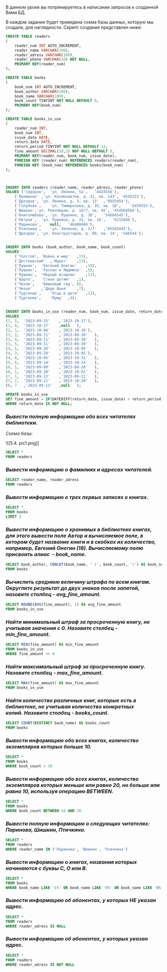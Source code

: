 
В данном уроке вы потренируетесь в написании запросов к созданной Вами БД.

В каждом задании будет приведена схема базы данных, которую мы создали, для наглядности. Скрипт создания представлен ниже:

```sql
CREATE TABLE readers
(
    reader_num INT AUTO_INCREMENT,
    reader_name VARCHAR(100),
    reader_adress VARCHAR(100),
    reader_phone VARCHAR(20) NOT NULL,
    PRIMARY KEY(reader_num)
);

CREATE TABLE books
(
    book_num INT AUTO_INCREMENT,
    book_author VARCHAR(100),
    book_name VARCHAR(100),
    book_count TINYINT NOT NULL DEFAULT 0,
    PRIMARY KEY(book_num)
);

CREATE TABLE books_in_use
(
    reader_num INT,
    book_num INT,
    issue_date DATE,
    return_date DATE,
    return_period TINYINT NOT NULL DEFAULT 14,
    fine_amount DECIMAL(10,2) NOT NULL DEFAULT 0,
    PRIMARY KEY(reader_num, book_num, issue_date),
    FOREIGN KEY (reader_num) REFERENCES readers(reader_num),
    FOREIGN KEY (book_num) REFERENCES books(book_num)
);



INSERT INTO readers (reader_name, reader_adress, reader_phone)
VALUES ('Сидоров',	'ул. Ленина, 5а',	'4424556'),
	('Ванюшкин'	,'ул. Космонавтов, д. 31, кв. 143',	'4545222'),
	('Дроздов',	'ул. Ленина, д. 3, кв. 13'	,'8955454'),
	('Голубева',	'ул. Тимирязева, д. 35, кв. 18',	'5454555'),
	('Шишкин','ул. Революции, д. 16/7, кв. 45',	'454564564'),
	('Книголюбова',	'ул. Пушкина, д. 38',	'54664545'),
	('Петров',	'ул. Пушкина, д. 31, кв. 16',	'6115646'),
	('Паринова',	null,	'46488484'),
	('Птичкина',	'ул. Зеленая, д. 3/7'	,'65545445'),
	('Дроздов',	'ул. Конструкторов, д. 89, кв. 14',	'546544');
    

INSERT INTO books (book_author, book_name, book_count)
VALUES 
	('Толстой',	'Война и мир'	,15),
	('Достоевский'	,'Идиот'	,13),
	('Пушкин',	'Евгений Онегин'	,18),
	('Пушкин',	'Руслан и Людмила'	,5),
	('Пушкин',	'Медный всадник'	,11),
	('Барто',	'Стихи детям'	,1),
	('Чехов',	'Вишневый сад',	8),
	('Чехов'	,'Дядя Ваня'	,7),
	('Тургенев',	'Отцы и дети'	,13),
	('Тургенев',	'Муму'	,4);
    
    
INSERT INTO books_in_use (reader_num, book_num, issue_date, return_date)
VALUES   
(1,	1,	'2023-09-15'	,'2023-10-17'),
(1,	8,	'2023-10-17'	,null	),
(2,	1,	'2023-10-04'	,'2023-10-16'),
(3,	2,	'2023-09-11'	,'2023-09-30'	),
(3,	4,	'2023-09-11'	,'2023-09-30'	),
(3,	5,	'2023-09-11'	,'2023-09-30'	),
(4,	1,	'2023-09-28'	,'2023-10-05'	),
(4,	3,	'2023-09-28'	,'2023-10-05'),
(4,	8,	'2023-10-05'	,'2023-10-31'	),
(5,	6,	'2023-09-14'	,'2023-10-14'	),
(6,	1,	'2023-09-09'	,'2023-09-20'	),
(6,	1,	'2023-09-20'	,'2023-10-01'	),
(7,	1,	'2023-09-13'	,'2023-09-21'	),
(7,	7,	'2023-09-21'	,'2023-10-20'	),
(8,	7	,'2023-09-11'	,null	);

UPDATE books_in_use
SET fine_amount = IF(DATEDIFF(return_date, issue_date) > return_period,  DATEDIFF(return_date, issue_date) - return_period, 0) * 8.45
WHERE return_date IS NOT NULL;
```




### _**Вывести полную информацию обо всех читателях библиотеки.**_

_Схема базы:_

![[5.4. pic1.png]]


```sql
SELECT *
FROM readers
```





### _**Вывести информацию о фамилиях и адресах читателей.**_


```sql
SELECT reader_name, reader_adress
FROM readers
```





### _**Вывести информацию о трех первых записях о книгах.**_


```sql
SELECT *
FROM books
LIMIT 3
```





### _**Вывести информацию о хранимых в библиотеке книгах, для этого вывести поле Автор и вычисляемое поле, в котором будет название книги и в скобках их количество, например, Евгений Онегин (18). Вычисляемому полю присвоить алиас  - book_name.**_


```sql
SELECT book_author, CONCAT(book_name, ' (', book_count, ')') AS book_name
FROM books
```






### **_Вычислить среднюю величину штрафа по всем книгам. Округлите результат до двух знаков после запятой, назовите столбец - avg_fine_amount._**


```sql
SELECT ROUND(AVG(fine_amount), 2) AS avg_fine_amount
FROM books_in_use
```






### _**Найти минимальный штраф за просроченную книгу, не учитывая значения с 0. Назовите столбец - min_fine_amount.**_


```sql
SELECT MIN(fine_amount) AS min_fine_amount
FROM books_in_use
WHERE fine_amount <> 0
```






### _**Найти максимальный штраф за просроченную книгу. Назовите столбец - max_fine_amount.**_


```sql
SELECT MAX(fine_amount) AS max_fine_amount
FROM books_in_use
```






### _**Найти количество различных книг, которые есть в библиотеке, не учитывая количество конкретных копий.**_ _**Назовите столбец - books_count.**_


```sql
SELECT COUNT(DISTINCT book_name) AS books_count
FROM books
```






### _**Вывести информацию обо всех книгах, количество экземпляров которых больше 10.**_


```sql
SELECT *
FROM books
WHERE book_count > 10
```






### _**Вывести информацию обо всех книгах, количество экземпляров которых меньше или равно 20, но больше или равно 10, используя операцию BETWEEN.**_


```sql
SELECT *
FROM books
WHERE book_count BETWEEN 10 AND 20
```






### _**Вывести полную информацию о следующих читателях: Паринова, Шишкин, Птичкина.**_


```sql
SELECT *
FROM readers
WHERE reader_name IN ('Паринова', 'Шишкин', 'Птичкина')
```






### _**Вывести информацию о книгах, названия которых начинаются с буквы С, О или В.**_


```sql
SELECT *
FROM books
WHERE book_name LIKE 'С%' OR book_name LIKE 'О%' OR book_name LIKE 'В%'
```





### _**Вывести информацию об абонентах, у которых НЕ указан адрес.**_


```sql
SELECT *
FROM readers
WHERE reader_adress IS NULL
```






### _**Вывести информацию об абонентах, у которых указан адрес.**_


```sql
SELECT *
FROM readers
WHERE reader_adress IS NOT NULL
```

